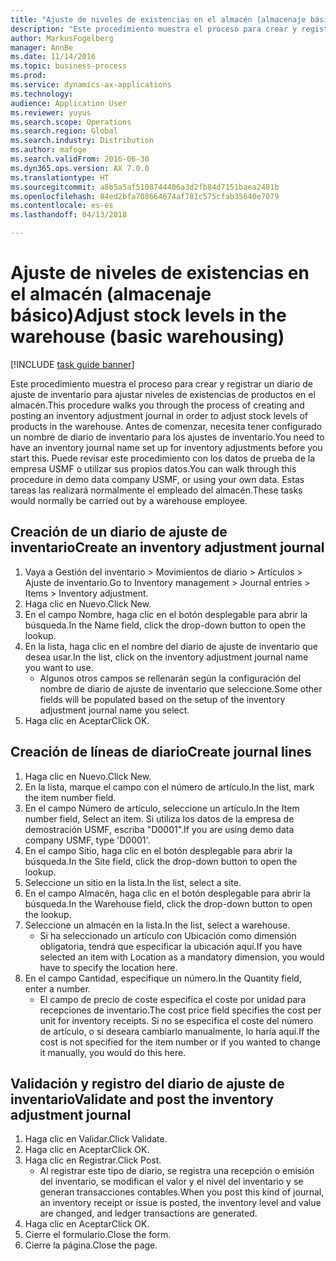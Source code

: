 ```yaml
---
title: "Ajuste de niveles de existencias en el almacén (almacenaje básico)"
description: "Este procedimiento muestra el proceso para crear y registrar un diario de ajuste de inventario para ajustar niveles de existencias de productos en el almacén."
author: MarkusFogelberg
manager: AnnBe
ms.date: 11/14/2016
ms.topic: business-process
ms.prod: 
ms.service: dynamics-ax-applications
ms.technology: 
audience: Application User
ms.reviewer: yuyus
ms.search.scope: Operations
ms.search.region: Global
ms.search.industry: Distribution
ms.author: mafoge
ms.search.validFrom: 2016-06-30
ms.dyn365.ops.version: AX 7.0.0
ms.translationtype: HT
ms.sourcegitcommit: a8b5a5af5108744406a3d2fb84d7151baea2481b
ms.openlocfilehash: 84ed2bfa708664674af781c575cfab35640e7079
ms.contentlocale: es-es
ms.lasthandoff: 04/13/2018

---
```

# <a name="adjust-stock-levels-in-the-warehouse-basic-warehousing"></a><span data-ttu-id="a8f0e-103">Ajuste de niveles de existencias en el almacén (almacenaje básico)</span><span class="sxs-lookup"><span data-stu-id="a8f0e-103">Adjust stock levels in the warehouse (basic warehousing)</span></span>

[!INCLUDE [task guide banner](../../includes/task-guide-banner.md)]

<span data-ttu-id="a8f0e-104">Este procedimiento muestra el proceso para crear y registrar un diario de ajuste de inventario para ajustar niveles de existencias de productos en el almacén.</span><span class="sxs-lookup"><span data-stu-id="a8f0e-104">This procedure walks you through the process of creating and posting an inventory adjustment journal in order to adjust stock levels of products in the warehouse.</span></span> <span data-ttu-id="a8f0e-105">Antes de comenzar, necesita tener configurado un nombre de diario de inventario para los ajustes de inventario.</span><span class="sxs-lookup"><span data-stu-id="a8f0e-105">You need to have an inventory journal name set up for inventory adjustments before you start this.</span></span> <span data-ttu-id="a8f0e-106">Puede revisar este procedimiento con los datos de prueba de la empresa USMF o utilizar sus propios datos.</span><span class="sxs-lookup"><span data-stu-id="a8f0e-106">You can walk through this procedure in demo data company USMF, or using your own data.</span></span> <span data-ttu-id="a8f0e-107">Estas tareas las realizará normalmente el empleado del almacén.</span><span class="sxs-lookup"><span data-stu-id="a8f0e-107">These tasks would normally be carried out by a warehouse employee.</span></span>


## <a name="create-an-inventory-adjustment-journal"></a><span data-ttu-id="a8f0e-108">Creación de un diario de ajuste de inventario</span><span class="sxs-lookup"><span data-stu-id="a8f0e-108">Create an inventory adjustment journal</span></span>
1. <span data-ttu-id="a8f0e-109">Vaya a Gestión del inventario > Movimientos de diario > Artículos > Ajuste de inventario.</span><span class="sxs-lookup"><span data-stu-id="a8f0e-109">Go to Inventory management > Journal entries > Items > Inventory adjustment.</span></span>
2. <span data-ttu-id="a8f0e-110">Haga clic en Nuevo.</span><span class="sxs-lookup"><span data-stu-id="a8f0e-110">Click New.</span></span>
3. <span data-ttu-id="a8f0e-111">En el campo Nombre, haga clic en el botón desplegable para abrir la búsqueda.</span><span class="sxs-lookup"><span data-stu-id="a8f0e-111">In the Name field, click the drop-down button to open the lookup.</span></span>
4. <span data-ttu-id="a8f0e-112">En la lista, haga clic en el nombre del diario de ajuste de inventario que desea usar.</span><span class="sxs-lookup"><span data-stu-id="a8f0e-112">In the list, click on the inventory adjustment journal name you want to use.</span></span>
    * <span data-ttu-id="a8f0e-113">Algunos otros campos se rellenarán según la configuración del nombre de diario de ajuste de inventario que seleccione.</span><span class="sxs-lookup"><span data-stu-id="a8f0e-113">Some other fields will be populated based on the setup of the inventory adjustment journal name you select.</span></span>  
5. <span data-ttu-id="a8f0e-114">Haga clic en Aceptar</span><span class="sxs-lookup"><span data-stu-id="a8f0e-114">Click OK.</span></span>

## <a name="create-journal-lines"></a><span data-ttu-id="a8f0e-115">Creación de líneas de diario</span><span class="sxs-lookup"><span data-stu-id="a8f0e-115">Create journal lines</span></span>
1. <span data-ttu-id="a8f0e-116">Haga clic en Nuevo.</span><span class="sxs-lookup"><span data-stu-id="a8f0e-116">Click New.</span></span>
2. <span data-ttu-id="a8f0e-117">En la lista, marque el campo con el número de artículo.</span><span class="sxs-lookup"><span data-stu-id="a8f0e-117">In the list, mark the item number field.</span></span>
3. <span data-ttu-id="a8f0e-118">En el campo Número de artículo, seleccione un artículo.</span><span class="sxs-lookup"><span data-stu-id="a8f0e-118">In the Item number field, Select an item.</span></span> <span data-ttu-id="a8f0e-119">Si utiliza los datos de la empresa de demostración USMF, escriba "D0001".</span><span class="sxs-lookup"><span data-stu-id="a8f0e-119">If you are using demo data company USMF, type 'D0001'.</span></span>
4. <span data-ttu-id="a8f0e-120">En el campo Sitio, haga clic en el botón desplegable para abrir la búsqueda.</span><span class="sxs-lookup"><span data-stu-id="a8f0e-120">In the Site field, click the drop-down button to open the lookup.</span></span>
5. <span data-ttu-id="a8f0e-121">Seleccione un sitio en la lista.</span><span class="sxs-lookup"><span data-stu-id="a8f0e-121">In the list, select a site.</span></span>
6. <span data-ttu-id="a8f0e-122">En el campo Almacén, haga clic en el botón desplegable para abrir la búsqueda.</span><span class="sxs-lookup"><span data-stu-id="a8f0e-122">In the Warehouse field, click the drop-down button to open the lookup.</span></span>
7. <span data-ttu-id="a8f0e-123">Seleccione un almacén en la lista.</span><span class="sxs-lookup"><span data-stu-id="a8f0e-123">In the list, select a warehouse.</span></span>
    * <span data-ttu-id="a8f0e-124">Si ha seleccionado un artículo con Ubicación como dimensión obligatoria, tendrá que especificar la ubicación aquí.</span><span class="sxs-lookup"><span data-stu-id="a8f0e-124">If you have selected an item with Location as a mandatory dimension, you would have to specify the location here.</span></span>  
8. <span data-ttu-id="a8f0e-125">En el campo Cantidad, especifique un número.</span><span class="sxs-lookup"><span data-stu-id="a8f0e-125">In the Quantity field, enter a number.</span></span>
    * <span data-ttu-id="a8f0e-126">El campo de precio de coste especifica el coste por unidad para recepciones de inventario.</span><span class="sxs-lookup"><span data-stu-id="a8f0e-126">The cost price field specifies the cost per unit for inventory receipts.</span></span> <span data-ttu-id="a8f0e-127">Si no se especifica el coste del número de artículo, o si deseara cambiarlo manualmente, lo haría aquí.</span><span class="sxs-lookup"><span data-stu-id="a8f0e-127">If the cost is not specified for the item number or if you wanted to change it manually, you would do this here.</span></span>  

## <a name="validate-and-post-the-inventory-adjustment-journal"></a><span data-ttu-id="a8f0e-128">Validación y registro del diario de ajuste de inventario</span><span class="sxs-lookup"><span data-stu-id="a8f0e-128">Validate and post the inventory adjustment journal</span></span>
1. <span data-ttu-id="a8f0e-129">Haga clic en Validar.</span><span class="sxs-lookup"><span data-stu-id="a8f0e-129">Click Validate.</span></span>
2. <span data-ttu-id="a8f0e-130">Haga clic en Aceptar</span><span class="sxs-lookup"><span data-stu-id="a8f0e-130">Click OK.</span></span>
3. <span data-ttu-id="a8f0e-131">Haga clic en Registrar.</span><span class="sxs-lookup"><span data-stu-id="a8f0e-131">Click Post.</span></span>
    * <span data-ttu-id="a8f0e-132">Al registrar este tipo de diario, se registra una recepción o emisión del inventario, se modifican el valor y el nivel del inventario y se generan transacciones contables.</span><span class="sxs-lookup"><span data-stu-id="a8f0e-132">When you post this kind of journal, an inventory receipt or issue is posted, the inventory level and value are changed, and ledger transactions are generated.</span></span>  
4. <span data-ttu-id="a8f0e-133">Haga clic en Aceptar</span><span class="sxs-lookup"><span data-stu-id="a8f0e-133">Click OK.</span></span>
5. <span data-ttu-id="a8f0e-134">Cierre el formulario.</span><span class="sxs-lookup"><span data-stu-id="a8f0e-134">Close the form.</span></span>
6. <span data-ttu-id="a8f0e-135">Cierre la página.</span><span class="sxs-lookup"><span data-stu-id="a8f0e-135">Close the page.</span></span>

